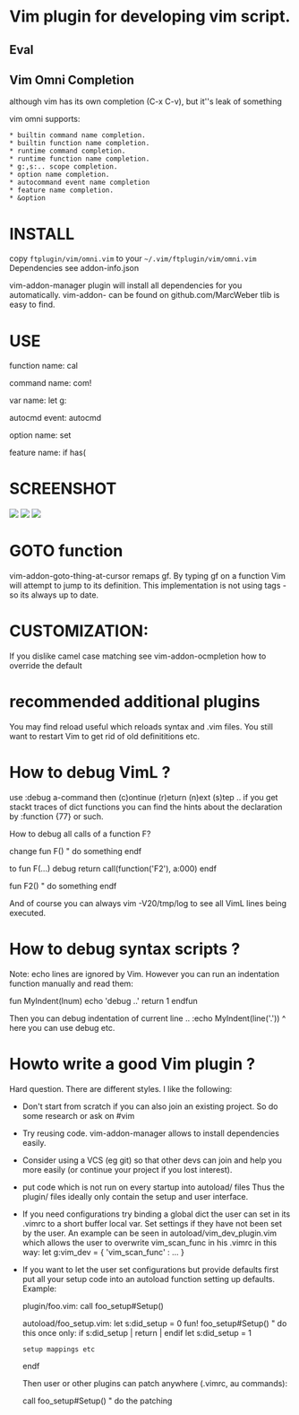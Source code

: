 
# Vim plugin for developing vim script.


## Eval
    
## Vim Omni Completion

although vim has its own completion (C-x C-v), but it''s leak of something

vim omni supports:

    * builtin command name completion.
    * builtin function name completion.
    * runtime command completion.
    * runtime function name completion.
    * g:,s:.. scope completion.
    * option name completion.
    * autocommand event name completion
    * feature name completion.
    * &option


INSTALL
=======

copy `ftplugin/vim/omni.vim` to your `~/.vim/ftplugin/vim/omni.vim`
Dependencies see addon-info.json

vim-addon-manager plugin will install all dependencies for you automatically.
vim-addon- can be found on github.com/MarcWeber tlib is easy to find.


USE
======

function name:
    cal <C-x><C-o>

command name:
    com! <C-x><C-o>

var name:
    let g:<C-x><C-o>

autocmd event:
    autocmd <C-x><C-o>

option name:
    set <C-x><C-o>

feature name:
    if has(<C-x><C-o>

SCREENSHOT
==========

![](http://cloud.github.com/downloads/c9s/vimomni.vim/Screen_shot_2010-01-10_at_10.44.58_AM.png)
![](http://cloud.github.com/downloads/c9s/vimomni.vim/Screen_shot_2010-01-10_at_10.44.45_AM.png)
![](http://cloud.github.com/downloads/c9s/vimomni.vim/Screen_shot_2010-01-10_at_10.44.30_AM.png)

GOTO function
============
vim-addon-goto-thing-at-cursor remaps gf. By typing gf on a function Vim will
attempt to jump to its definition. This implementation is not using tags - so
its always up to date.


CUSTOMIZATION:
===============
If you dislike camel case matching see vim-addon-ocmpletion how to override the default

recommended additional plugins
==============================
You may find reload useful which reloads syntax and .vim files.
You still want to restart Vim to get rid of old definititions etc.

How to debug VimL ?
===================
use :debug a-command then (c)ontinue (r)eturn (n)ext (s)tep ..
if you get stackt traces of dict functions you can find the hints about the
declaration by :function {77} or such.

How to debug all calls of a function F?

change
fun F()
  " do something
endf

to 
fun F(...)
  debug return call(function('F2'), a:000)
endf

fun F2()
  " do something
endf

And of course you can always vim -V20/tmp/log to see all VimL lines being
executed.

How to debug syntax scripts ?
=============================

Note: echo lines are ignored by Vim. However you can run an indentation
function manually and read them:

fun MyIndent(lnum)
  echo 'debug ..'
  return 1
endfun

Then you can debug indentation of current line ..
:echo MyIndent(line('.'))
^ here you can use debug etc.

Howto write a good Vim plugin ?
===============================
Hard question. There are different styles. I like the following:

- Don't start from scratch if you can also join an existing project.
  So do some research or ask on #vim

- Try reusing code. vim-addon-manager allows to install dependencies easily.

- Consider using a VCS (eg git) so that other devs can join and help you more
  easily (or continue your project if you lost interest).

- put code which is not run on every startup into autoload/ files
  Thus the plugin/ files ideally only contain the setup and user interface.

- If you need configurations try binding a global dict the user can set in its
  .vimrc to a short buffer local var. Set settings if they have not been set by
  the user. An example can be seen in autoload/vim_dev_plugin.vim which allows
  the user to overwrite vim_scan_func in his .vimrc in this way:
  let g:vim_dev = { 'vim_scan_func' : ... }

- If you want to let the user set configurations but provide defaults first
  put all your setup code into an autoload function setting up defaults. Example:

  plugin/foo.vim:
    call foo_setup#Setup()

  autoload/foo_setup.vim:
    let s:did_setup = 0
    fun! foo_setup#Setup()
      " do this once only:
      if s:did_setup | return | endif
      let s:did_setup = 1

      setup mappings etc
    endf


  Then user or other plugins can patch anywhere (.vimrc, au commands):

  call foo_setup#Setup()
  " do the patching
